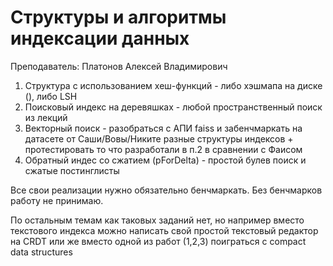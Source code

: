 # Структуры и алгоритмы индексации данных

Преподаватель: Платонов Алексей Владимирович

1. Структура с использованием хеш-функций - либо хэшмапа на диске (), либо LSH
2. Поисковый индекс на деревяшках - любой пространственный поиск из лекций
3. Векторный поиск - разобраться с АПИ faiss и забенчмаркать на датасете от Саши/Вовы/Никите разные структуры индексов + протестировать то что разработали в п.2 в сравнении с Фаисом
4. Обратный индес со сжатием (pForDelta) - простой булев поиск и сжатые постинглисты

Все свои реализации нужно обязательно бенчмаркать. Без бенчмарков работу не принимаю.

По остальным темам как таковых заданий нет, но например вместо текстового индекса можно написать свой простой текстовый редактор на CRDT или же вместо одной из работ (1,2,3) поиграться с compact data structures
